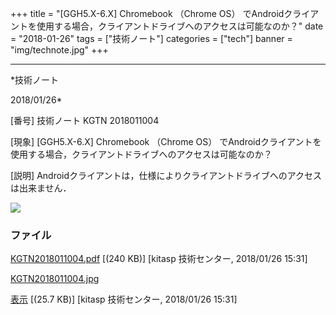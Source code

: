 ﻿+++
title = "[GGH5.X-6.X] Chromebook （Chrome OS） でAndroidクライアントを使用する場合，クライアントドライブへのアクセスは可能なのか？"
date = "2018-01-26"
tags = ["技術ノート"]
categories = ["tech"]
banner = "img/technote.jpg"
+++

-----------------------------------------------------------------------------------------------------------------------------

*技術ノート

2018/01/26*


[番号]
技術ノート KGTN 2018011004

[現象]
[GGH5.X-6.X] Chromebook （Chrome OS）
でAndroidクライアントを使用する場合，クライアントドライブへのアクセスは可能なのか？

[説明]
Androidクライアントは，仕様によりクライアントドライブへのアクセスは出来ません．

![](http://techreport.kitasp.net/attachments/download/3950/KGTN2018011004.jpg)


### ファイル

 
 


[KGTN2018011004.pdf](http://techreport.kitasp.net/attachments/download/3949/KGTN2018011004.pdf)
 [(240 KB)] [kitasp 技術センター, 2018/01/26
15:31]

[KGTN2018011004.jpg](http://techreport.kitasp.net/attachments/download/3950/KGTN2018011004.jpg)

[表示](http://techreport.kitasp.net/attachments/3950/KGTN2018011004.jpg "表示")
 [(25.7 KB)] [kitasp 技術センター, 2018/01/26
15:31]


 


 

